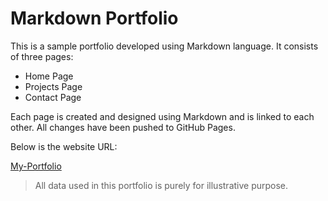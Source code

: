 # Markdown Portfolio

This is a sample portfolio developed using Markdown language. It consists of three pages:

- Home Page
- Projects Page
- Contact Page

Each page is created and designed using Markdown and is linked to each other. All changes have been pushed to GitHub Pages.

Below is the website URL:

[My-Portfolio](https://mohithjegan.github.io/markdown-portfolio/)


> All data used in this portfolio is purely for illustrative purpose.